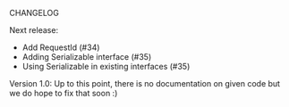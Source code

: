 CHANGELOG

Next release:
 - Add RequestId (#34)
 - Adding Serializable interface (#35)
 - Using Serializable in existing interfaces (#35)

Version 1.0: Up to this point, there is no documentation on given code but we do hope to fix that soon :)


